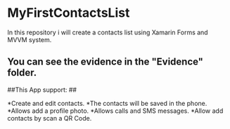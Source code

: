 # MyFirstContactsList
In this repository i will create a contacts list using Xamarin Forms and MVVM system.

You can see the evidence in the "Evidence" folder.
---------------------------------------------------
##This App support: ##

*Create and edit contacts.
*The contacts will be saved in the phone.
*Allows add a profile photo.
*Allows calls and SMS messages.
*Allow add contacts by scan a QR Code.
